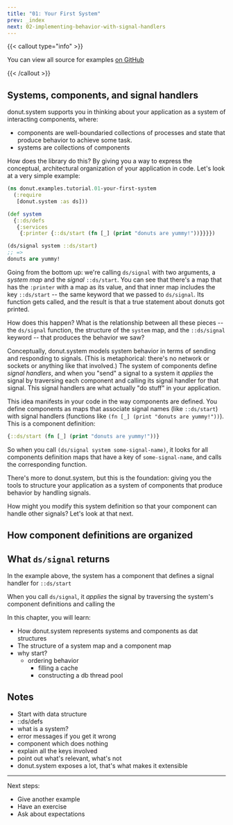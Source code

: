 ```yaml
---
title: "01: Your First System"
prev: _index
next: 02-implementing-behavior-with-signal-handlers
---
```


{{< callout type="info" >}}

You can view all source for examples [on
GitHub](https://github.com/donut-party/system/tree/main/dev/donut/examples/tutorial)

{{< /callout >}}

## Systems, components, and signal handlers

donut.system supports you in thinking about your application as a system of
interacting components, where:

* components are well-boundaried collections of processes and state that produce
  behavior to achieve some task.
* systems are collections of components

How does the library do this? By giving you a way to express the conceptual,
architectural organization of your application in code. Let's look at a very
simple example:

``` clojure {filename="dev/donut/examples/tutorial/01_your_first_system.clj"}
(ns donut.examples.tutorial.01-your-first-system
  (:require
   [donut.system :as ds]))

(def system
  {::ds/defs
   {:services
    {:printer {::ds/start (fn [_] (print "donuts are yummy!"))}}}})

(ds/signal system ::ds/start)
;; =>
donuts are yummy!
```

Going from the bottom up: we're calling `ds/signal` with two arguments, a
_system map_ and the _signal_ `::ds/start`. You can see that there's a map that
has the `:printer` with a map as its value, and that inner map includes the key
`::ds/start` -- the same keyword that we passed to `ds/signal`. Its function
gets called, and the result is that a true statement about donuts got printed.

How does this happen? What is the relationship between all these pieces -- the
`ds/signal` function, the structure of the `system` map, and the `::ds/signal`
keyword -- that produces the behavior we saw?

Conceptually, donut.system models system behavior in terms of sending and
responding to signals. (This is metaphorical: there's no network or sockets or
anything like that involved.) The system of components define _signal handlers_,
and when you "send" a signal to a system it _applies_ the signal by traversing
each component and calling its signal handler for that signal. This signal
handlers are what actually "do stuff" in your application.

This idea manifests in your code in the way components are defined. You define
components as maps that associate signal names (like `::ds/start`) with signal
handlers (functions like `(fn [_] (print "donuts are yummy!"))`). This is a
component definition:

``` clojure
{::ds/start (fn [_] (print "donuts are yummy!"))}
```

So when you call `(ds/signal system some-signal-name)`, it looks for all
components definition maps that have a key of `some-signal-name`, and calls the
corresponding function.

There's more to donut.system, but this is the foundation: giving you the tools
to structure your application as a system of components that produce behavior by
handling signals.

How might you modify this system definition so that your component can handle
other signals? Let's look at that next.

## How component definitions are organized



## What `ds/signal` returns

In the example above, the system has a component that defines a signal handler
for `::ds/start`

When you call `ds/signal`, it _applies_ the signal by traversing the system's
component definitions and calling the





In this chapter, you will learn:

* How donut.system represents systems and components as dat structures
* The structure of a system map and a component map
* why start?
  * ordering behavior
    * filling a cache
    * constructing a db thread pool

## Notes

* Start with data structure
* ::ds/defs
* what is a system?
* error messages if you get it wrong
* component which does nothing
* explain all the keys involved
* point out what's relevant, what's not
* donut.system exposes a lot, that's what makes it extensible

---

Next steps:

* Give another example
* Have an exercise
* Ask about expectations
